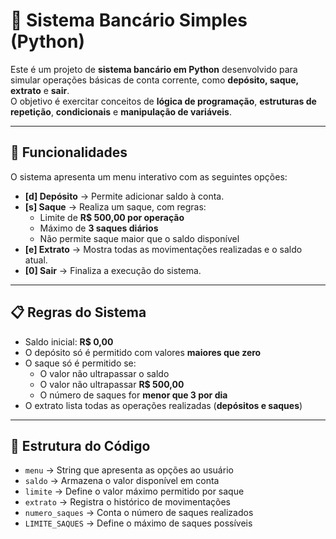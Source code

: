 # 🏦 Sistema Bancário Simples (Python)

Este é um projeto de **sistema bancário em Python** desenvolvido para simular operações básicas de conta corrente, como **depósito, saque, extrato** e **sair**.  
O objetivo é exercitar conceitos de **lógica de programação**, **estruturas de repetição**, **condicionais** e **manipulação de variáveis**.

---

## 🚀 Funcionalidades

O sistema apresenta um menu interativo com as seguintes opções:

- **[d] Depósito** → Permite adicionar saldo à conta.
- **[s] Saque** → Realiza um saque, com regras:
  - Limite de **R$ 500,00 por operação**
  - Máximo de **3 saques diários**
  - Não permite saque maior que o saldo disponível
- **[e] Extrato** → Mostra todas as movimentações realizadas e o saldo atual.
- **[0] Sair** → Finaliza a execução do sistema.

---

## 📋 Regras do Sistema

- Saldo inicial: **R$ 0,00**
- O depósito só é permitido com valores **maiores que zero**
- O saque só é permitido se:
  - O valor não ultrapassar o saldo
  - O valor não ultrapassar **R$ 500,00**
  - O número de saques for **menor que 3 por dia**
- O extrato lista todas as operações realizadas (**depósitos e saques**)

---

## 📂 Estrutura do Código

- `menu` → String que apresenta as opções ao usuário
- `saldo` → Armazena o valor disponível em conta
- `limite` → Define o valor máximo permitido por saque
- `extrato` → Registra o histórico de movimentações
- `numero_saques` → Conta o número de saques realizados
- `LIMITE_SAQUES` → Define o máximo de saques possíveis
